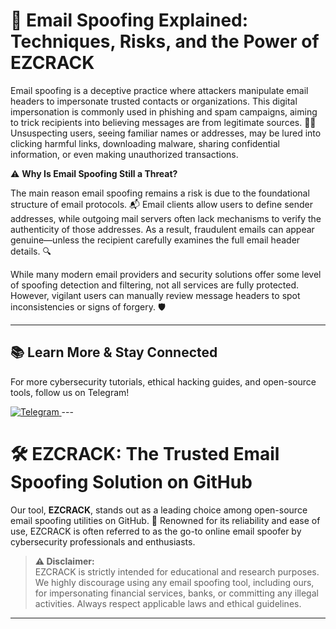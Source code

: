 # 📧 Email Spoofing Explained: Techniques, Risks, and the Power of EZCRACK

Email spoofing is a deceptive practice where attackers manipulate email headers to impersonate trusted contacts or organizations. This digital impersonation is commonly used in phishing and spam campaigns, aiming to trick recipients into believing messages are from legitimate sources. 🕵️‍♂️ Unsuspecting users, seeing familiar names or addresses, may be lured into clicking harmful links, downloading malware, sharing confidential information, or even making unauthorized transactions.

⚠️ **Why Is Email Spoofing Still a Threat?**

The main reason email spoofing remains a risk is due to the foundational structure of email protocols. 📬 Email clients allow users to define sender addresses, while outgoing mail servers often lack mechanisms to verify the authenticity of those addresses. As a result, fraudulent emails can appear genuine—unless the recipient carefully examines the full email header details. 🔍

While many modern email providers and security solutions offer some level of spoofing detection and filtering, not all services are fully protected. However, vigilant users can manually review message headers to spot inconsistencies or signs of forgery. 🛡️

---
## 📚 Learn More & Stay Connected

For more cybersecurity tutorials, ethical hacking guides, and open-source tools, follow us on Telegram!

<a href="https://t.me/toolsbuy" target="_blank">
  <img src="https://camo.githubusercontent.com/b6aa193bb6a181fb4d1675178de6e74e31f22cf3d36b5c896f26055373f777ca/68747470733a2f2f696d672e736869656c64732e696f2f62616467652f436861742d54656c656772616d2d626c75653f7374796c653d666f722d7468652d6261646765266c6f676f3d74656c656772616d" alt="Telegram" />
</a>
---

# 🛠️ EZCRACK: The Trusted Email Spoofing Solution on GitHub

Our tool, **EZCRACK**, stands out as a leading choice among open-source email spoofing utilities on GitHub. 🚀 Renowned for its reliability and ease of use, EZCRACK is often referred to as the go-to online email spoofer by cybersecurity professionals and enthusiasts.

> **⚠️ Disclaimer:**  
> EZCRACK is strictly intended for educational and research purposes. We highly discourage using any email spoofing tool, including ours, for impersonating financial services, banks, or committing any illegal activities. Always respect applicable laws and ethical guidelines.

---
